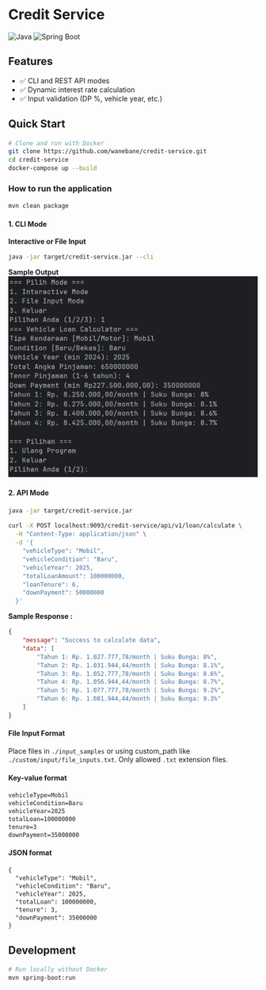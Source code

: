 # Credit Service

![Java](https://img.shields.io/badge/Java-17-blue)
![Spring Boot](https://img.shields.io/badge/Spring_Boot-3.5.3-green)

## Features
- ✅ CLI and REST API modes
- ✅ Dynamic interest rate calculation
- ✅ Input validation (DP %, vehicle year, etc.)

## Quick Start
```bash
# Clone and run with Docker
git clone https://github.com/wanebane/credit-service.git
cd credit-service
docker-compose up --build
```

### How to run the application
```bash
mvn clean package
```
#### 1. CLI Mode
**Interactive or File Input**
```bash
java -jar target/credit-service.jar --cli
```
**Sample Output**
![Sample Response Interactive](src/main/resources/sample_interactive.png)

#### 2. API Mode
```bash
java -jar target/credit-service.jar
```
```bash
curl -X POST localhost:9093/credit-service/api/v1/loan/calculate \
  -H "Content-Type: application/json" \
  -d '{
    "vehicleType": "Mobil",
    "vehicleCondition": "Baru",
    "vehicleYear": 2025,
    "totalLoanAmount": 100000000,
    "loanTenure": 6,
    "downPayment": 50000000
  }'
```

**Sample Response :**
```json
{
    "message": "Success to calculate data",
    "data": [
        "Tahun 1: Rp. 1.027.777,78/month | Suku Bunga: 8%",
        "Tahun 2: Rp. 1.031.944,44/month | Suku Bunga: 8.1%",
        "Tahun 3: Rp. 1.052.777,78/month | Suku Bunga: 8.6%",
        "Tahun 4: Rp. 1.056.944,44/month | Suku Bunga: 8.7%",
        "Tahun 5: Rp. 1.077.777,78/month | Suku Bunga: 9.2%",
        "Tahun 6: Rp. 1.081.944,44/month | Suku Bunga: 9.3%"
    ]
}
```

#### File Input Format
Place files in `./input_samples` or using custom_path like `./custom/input/file_inputs.txt`.
Only allowed `.txt` extension files.

#### Key-value format
```text
vehicleType=Mobil
vehicleCondition=Baru
vehicleYear=2025
totalLoan=100000000
tenure=3
downPayment=35000000
```

#### JSON format
```text
{
  "vehicleType": "Mobil",
  "vehicleCondition": "Baru",
  "vehicleYear": 2025,
  "totalLoan": 100000000,
  "tenure": 3,
  "downPayment": 35000000
}
```

## Development
```bash
# Run locally without Docker
mvn spring-boot:run
```